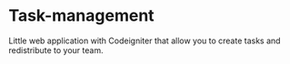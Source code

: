 Task-management
===============

Little web application with Codeigniter that allow you to create tasks and redistribute to your team.